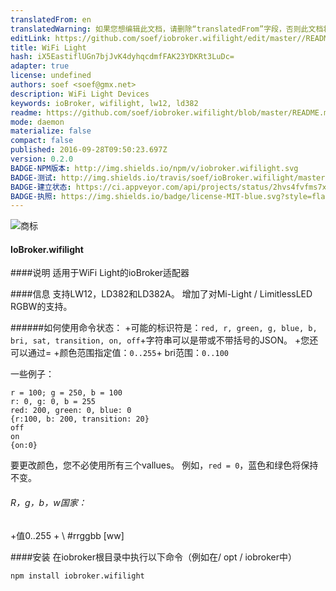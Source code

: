 ```yaml
---
translatedFrom: en
translatedWarning: 如果您想编辑此文档，请删除“translatedFrom”字段，否则此文档将再次自动翻译
editLink: https://github.com/soef/iobroker.wifilight/edit/master//README.md
title: WiFi Light
hash: iX5EastiflUGn7bjJvK4dyhqcdmfFAK23YDKRt3LuDc=
adapter: true
license: undefined
authors: soef <soef@gmx.net>
description: WiFi Light Devices
keywords: ioBroker, wifilight, lw12, ld382
readme: https://github.com/soef/iobroker.wifilight/blob/master/README.md
mode: daemon
materialize: false
compact: false
published: 2016-09-28T09:50:23.697Z
version: 0.2.0
BADGE-NPM版本: http://img.shields.io/npm/v/iobroker.wifilight.svg
BADGE-测试: http://img.shields.io/travis/soef/ioBroker.wifilight/master.svg
BADGE-建立状态: https://ci.appveyor.com/api/projects/status/2hvs4fvfms7xhmnw?svg=true
BADGE-执照: https://img.shields.io/badge/license-MIT-blue.svg?style=flat
---
```

![商标](zh-cn/adapterref/iobroker.wifilight/../../../en/adapterref/iobroker.wifilight/admin/wifilight.png)


#### IoBroker.wifilight
####说明
适用于WiFi Light的ioBroker适配器

####信息
支持LW12，LD382和LD382A。
增加了对Mi-Light / LimitlessLED RGBW的支持。

######如何使用命令状态：
+可能的标识符是：``red, r, green, g, blue, b, bri, sat, transition, on, off``+字符串可以是带或不带括号的JSON。
+您还可以通过= +颜色范围指定值：```0..255```+ bri范围：``0..100``

一些例子：

```
r = 100; g = 250, b = 100
r: 0, g: 0, b = 255
red: 200, green: 0, blue: 0
{r:100, b: 200, transition: 20}
off
on
{on:0}
```

要更改颜色，您不必使用所有三个vallues。
例如，``` red = 0 ```，蓝色和绿色将保持不变。

###### R，g，b，w国家：
+值0..255 + \ #rrggbb [ww]

####安装
在iobroker根目录中执行以下命令（例如在/ opt / iobroker中）

```
npm install iobroker.wifilight
```

<!--

## License
The MIT License (MIT)

Copyright (c) 2016 soef <soef@gmx.net>

Permission is hereby granted, free of charge, to any person obtaining a copy
of this software and associated documentation files (the "Software"), to deal
in the Software without restriction, including without limitation the rights
to use, copy, modify, merge, publish, distribute, sublicense, and/or sell
copies of the Software, and to permit persons to whom the Software is
furnished to do so, subject to the following conditions:

The above copyright notice and this permission notice shall be included in
all copies or substantial portions of the Software.

THE SOFTWARE IS PROVIDED "AS IS", WITHOUT WARRANTY OF ANY KIND, EXPRESS OR
IMPLIED, INCLUDING BUT NOT LIMITED TO THE WARRANTIES OF MERCHANTABILITY,
FITNESS FOR A PARTICULAR PURPOSE AND NONINFRINGEMENT. IN NO EVENT SHALL THE
AUTHORS OR COPYRIGHT HOLDERS BE LIABLE FOR ANY CLAIM, DAMAGES OR OTHER
LIABILITY, WHETHER IN AN ACTION OF CONTRACT, TORT OR OTHERWISE, ARISING FROM,
OUT OF OR IN CONNECTION WITH THE SOFTWARE OR THE USE OR OTHER DEALINGS IN
THE SOFTWARE.
-->